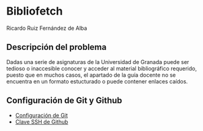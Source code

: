 # Bibliofetch

Ricardo Ruiz Fernández de Alba

## Descripción del problema

Dadas una serie de asignaturas de la Universidad de Granada puede ser tedioso o inaccesible conocer y acceder al material bibliográfico requerido, puesto que en muchos casos, el apartado de la guía docente no se encuentra en un formato estucturado o puede contener enlaces caídos.

## Configuración de Git y Github

- [Configuración de Git](docs/git_config.png)
- [Clave SSH de Github](docs/ssh_key.png)